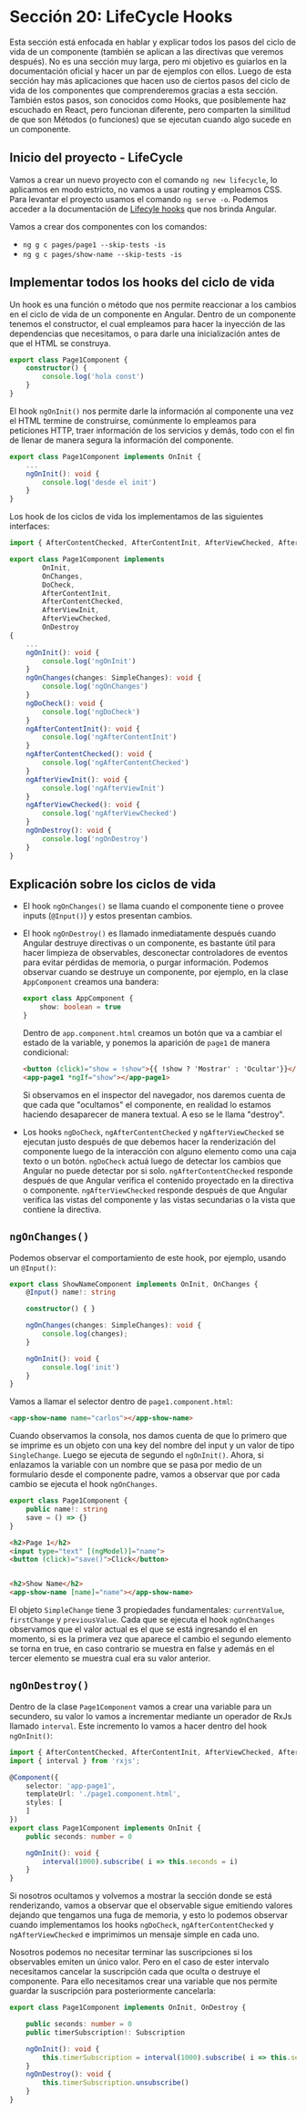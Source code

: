 # Sección 20: LifeCycle Hooks

Esta sección está enfocada en hablar y explicar todos los pasos del ciclo de vida de un componente (también se aplican a las directivas que veremos después). No es una sección muy larga, pero mi objetivo es guiarlos en la documentación oficial y hacer un par de ejemplos con ellos. Luego de esta sección hay más aplicaciones que hacen uso de ciertos pasos del ciclo de vida de los componentes que comprenderemos gracias a esta sección. También estos pasos, son conocidos como Hooks, que posiblemente haz escuchado en React, pero funcionan diferente, pero comparten la similitud de que son Métodos (o funciones) que se ejecutan cuando algo sucede en un componente.

## Inicio del proyecto - LifeCycle

Vamos a crear un nuevo proyecto con el comando `ng new lifecycle`, lo aplicamos en modo estricto, no vamos a usar routing y empleamos CSS. Para levantar el proyecto usamos el comando `ng serve -o`. Podemos acceder a la documentación de [Lifecyle hooks](https://angular.io/guide/lifecycle-hooks) que nos brinda Angular.

Vamos a crear dos componentes con los comandos:

- `ng g c pages/page1 --skip-tests -is`
- `ng g c pages/show-name --skip-tests -is`

## Implementar todos los hooks del ciclo de vida

Un hook es una función o método que nos permite reaccionar a los cambios en el ciclo de vida de un componente en Angular. Dentro de un componente tenemos el constructor, el cual empleamos para hacer la inyección de las dependencias que necesitamos, o para darle una inicialización antes de que el HTML se construya.

```ts
export class Page1Component {
    constructor() {
        console.log('hola const')
    }
}
```

El hook `ngOnInit()` nos permite darle la información al componente una vez el HTML termine de construirse, comúnmente lo empleamos para peticiones HTTP, traer información de los servicios y demás, todo con el fin de llenar de manera segura la información del componente.

```ts
export class Page1Component implements OnInit {
    ...
    ngOnInit(): void {
        console.log('desde el init')
    }
}
```

Los hook de los ciclos de vida los implementamos de las siguientes interfaces:

```ts
import { AfterContentChecked, AfterContentInit, AfterViewChecked, AfterViewInit, Component, DoCheck, OnChanges, OnDestroy, OnInit, SimpleChanges } from '@angular/core';

export class Page1Component implements 
        OnInit, 
        OnChanges, 
        DoCheck, 
        AfterContentInit, 
        AfterContentChecked, 
        AfterViewInit, 
        AfterViewChecked, 
        OnDestroy 
{
    ...
    ngOnInit(): void {
        console.log('ngOnInit')
    }
    ngOnChanges(changes: SimpleChanges): void {
        console.log('ngOnChanges')
    }
    ngDoCheck(): void {
        console.log('ngDoCheck')
    }
    ngAfterContentInit(): void {
        console.log('ngAfterContentInit')
    }
    ngAfterContentChecked(): void {
        console.log('ngAfterContentChecked')
    }
    ngAfterViewInit(): void {
        console.log('ngAfterViewInit')
    }
    ngAfterViewChecked(): void {
        console.log('ngAfterViewChecked')
    }
    ngOnDestroy(): void {
        console.log('ngOnDestroy')
    }
}
```

## Explicación sobre los ciclos de vida

- El hook `ngOnChanges()` se llama cuando el componente tiene o provee inputs (`@Input()`) y estos presentan cambios.
- El hook `ngOnDestroy()` es llamado inmediatamente después cuando Angular destruye directivas o un componente, es bastante útil para hacer limpieza de observables, desconectar controladores de eventos para evitar pérdidas de memoria, o purgar información. Podemos observar cuando se destruye un componente, por ejemplo, en la clase `AppComponent` creamos una bandera:

    ```ts
    export class AppComponent {
        show: boolean = true
    }
    ```

    Dentro de `app.component.html` creamos un botón que va a cambiar el estado de la variable, y ponemos la aparición de `page1` de manera condicional:

    ```html
    <button (click)="show = !show">{{ !show ? 'Mostrar' : 'Ocultar'}}</button>
    <app-page1 *ngIf="show"></app-page1>
    ```

    Si observamos en el inspector del navegador, nos daremos cuenta de que cada que "ocultamos" el componente, en realidad lo estamos haciendo desaparecer de manera textual. A eso se le llama "destroy".

- Los hooks `ngDoCheck`, `ngAfterContentChecked` y `ngAfterViewChecked` se ejecutan justo después de que debemos hacer la renderización del componente luego de la interacción con alguno elemento como una caja texto o un botón. `ngDoCheck` actuá luego de detectar los cambios que Angular no puede detectar por si solo. `ngAfterContentChecked` responde después de que Angular verifica el contenido proyectado en la directiva o componente. `ngAfterViewChecked` responde después de que Angular verifica las vistas del componente y las vistas secundarias o la vista que contiene la directiva.

## `ngOnChanges()`

Podemos observar el comportamiento de este hook, por ejemplo, usando un `@Input()`:

```ts
export class ShowNameComponent implements OnInit, OnChanges {
    @Input() name!: string

    constructor() { }

    ngOnChanges(changes: SimpleChanges): void {
        console.log(changes);
    }

    ngOnInit(): void {
        console.log('init')
    }
}
```

Vamos a llamar el selector dentro de `page1.component.html`:

```html
<app-show-name name="carlos"></app-show-name>
```

Cuando observamos la consola, nos damos cuenta de que lo primero que se imprime es un objeto con una key del nombre del input y un valor de tipo `SingleChange`. Luego se ejecuta de segundo el `ngOnInit()`. Ahora, si enlazamos la variable con un nombre que se pasa por medio de un formulario desde el componente padre, vamos a observar que por cada cambio se ejecuta el hook `ngOnChanges`.

```ts
export class Page1Component {
    public name!: string
    save = () => {}
}
```

```html
<h2>Page 1</h2>
<input type="text" [(ngModel)]="name">
<button (click)="save()">Click</button>


<h2>Show Name</h2>
<app-show-name [name]="name"></app-show-name>
```

El objeto `SimpleChange` tiene 3 propiedades fundamentales: `currentValue`, `firstChange` y `previousValue`. Cada que se ejecuta el hook `ngOnChanges` observamos que el valor actual es el que se está ingresando el en momento, si es la primera vez que aparece el cambio el segundo elemento se torna en true, en caso contrario se muestra en false y además en el tercer elemento se muestra cual era su valor anterior.

## `ngOnDestroy()`

Dentro de la clase `Page1Component` vamos a crear una variable para un secundero, su valor lo vamos a incrementar mediante un operador de RxJs llamado `interval`. Este incremento lo vamos a hacer dentro del hook `ngOnInit()`:

```ts
import { AfterContentChecked, AfterContentInit, AfterViewChecked, AfterViewInit, Component, DoCheck, OnChanges, OnDestroy, OnInit, SimpleChanges } from '@angular/core';
import { interval } from 'rxjs';

@Component({
    selector: 'app-page1',
    templateUrl: './page1.component.html',
    styles: [
    ]
})
export class Page1Component implements OnInit {
    public seconds: number = 0

    ngOnInit(): void {
        interval(1000).subscribe( i => this.seconds = i)
    }
}
```

Si nosotros ocultamos y volvemos a mostrar la sección donde se está renderizando, vamos a observar que el observable sigue emitiendo valores dejando que tengamos una fuga de memoria, y esto lo podemos observar cuando implementamos los hooks `ngDoCheck`, `ngAfterContentChecked` y `ngAfterViewChecked` e imprimimos un mensaje simple en cada uno.

Nosotros podemos no necesitar terminar las suscripciones si los observables emiten un único valor. Pero en el caso de ester intervalo necesitamos cancelar la suscripción cada que oculta o destruye el componente. Para ello necesitamos crear una variable que nos permite guardar la suscripción para posteriormente cancelarla:

```ts
export class Page1Component implements OnInit, OnDestroy {

    public seconds: number = 0
    public timerSubscription!: Subscription

    ngOnInit(): void {
        this.timerSubscription = interval(1000).subscribe( i => this.seconds = i)
    }
    ngOnDestroy(): void {
        this.timerSubscription.unsubscribe()
    }
}
```
